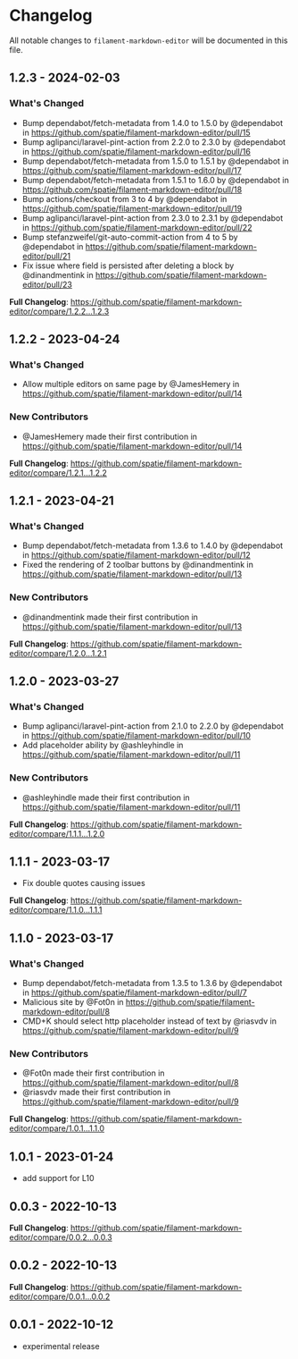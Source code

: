 # Changelog

All notable changes to `filament-markdown-editor` will be documented in this file.

## 1.2.3 - 2024-02-03

### What's Changed

* Bump dependabot/fetch-metadata from 1.4.0 to 1.5.0 by @dependabot in https://github.com/spatie/filament-markdown-editor/pull/15
* Bump aglipanci/laravel-pint-action from 2.2.0 to 2.3.0 by @dependabot in https://github.com/spatie/filament-markdown-editor/pull/16
* Bump dependabot/fetch-metadata from 1.5.0 to 1.5.1 by @dependabot in https://github.com/spatie/filament-markdown-editor/pull/17
* Bump dependabot/fetch-metadata from 1.5.1 to 1.6.0 by @dependabot in https://github.com/spatie/filament-markdown-editor/pull/18
* Bump actions/checkout from 3 to 4 by @dependabot in https://github.com/spatie/filament-markdown-editor/pull/19
* Bump aglipanci/laravel-pint-action from 2.3.0 to 2.3.1 by @dependabot in https://github.com/spatie/filament-markdown-editor/pull/22
* Bump stefanzweifel/git-auto-commit-action from 4 to 5 by @dependabot in https://github.com/spatie/filament-markdown-editor/pull/21
* Fix issue where field is persisted after deleting a block by @dinandmentink in https://github.com/spatie/filament-markdown-editor/pull/23

**Full Changelog**: https://github.com/spatie/filament-markdown-editor/compare/1.2.2...1.2.3

## 1.2.2 - 2023-04-24

### What's Changed

- Allow multiple editors on same page by @JamesHemery in https://github.com/spatie/filament-markdown-editor/pull/14

### New Contributors

- @JamesHemery made their first contribution in https://github.com/spatie/filament-markdown-editor/pull/14

**Full Changelog**: https://github.com/spatie/filament-markdown-editor/compare/1.2.1...1.2.2

## 1.2.1 - 2023-04-21

### What's Changed

- Bump dependabot/fetch-metadata from 1.3.6 to 1.4.0 by @dependabot in https://github.com/spatie/filament-markdown-editor/pull/12
- Fixed the rendering of 2 toolbar buttons by @dinandmentink in https://github.com/spatie/filament-markdown-editor/pull/13

### New Contributors

- @dinandmentink made their first contribution in https://github.com/spatie/filament-markdown-editor/pull/13

**Full Changelog**: https://github.com/spatie/filament-markdown-editor/compare/1.2.0...1.2.1

## 1.2.0 - 2023-03-27

### What's Changed

- Bump aglipanci/laravel-pint-action from 2.1.0 to 2.2.0 by @dependabot in https://github.com/spatie/filament-markdown-editor/pull/10
- Add placeholder ability by @ashleyhindle in https://github.com/spatie/filament-markdown-editor/pull/11

### New Contributors

- @ashleyhindle made their first contribution in https://github.com/spatie/filament-markdown-editor/pull/11

**Full Changelog**: https://github.com/spatie/filament-markdown-editor/compare/1.1.1...1.2.0

## 1.1.1 - 2023-03-17

- Fix double quotes causing issues

**Full Changelog**: https://github.com/spatie/filament-markdown-editor/compare/1.1.0...1.1.1

## 1.1.0 - 2023-03-17

### What's Changed

- Bump dependabot/fetch-metadata from 1.3.5 to 1.3.6 by @dependabot in https://github.com/spatie/filament-markdown-editor/pull/7
- Malicious site by @Fot0n in https://github.com/spatie/filament-markdown-editor/pull/8
- CMD+K should select http placeholder instead of text by @riasvdv in https://github.com/spatie/filament-markdown-editor/pull/9

### New Contributors

- @Fot0n made their first contribution in https://github.com/spatie/filament-markdown-editor/pull/8
- @riasvdv made their first contribution in https://github.com/spatie/filament-markdown-editor/pull/9

**Full Changelog**: https://github.com/spatie/filament-markdown-editor/compare/1.0.1...1.1.0

## 1.0.1 - 2023-01-24

- add support for L10

## 0.0.3 - 2022-10-13

**Full Changelog**: https://github.com/spatie/filament-markdown-editor/compare/0.0.2...0.0.3

## 0.0.2 - 2022-10-13

**Full Changelog**: https://github.com/spatie/filament-markdown-editor/compare/0.0.1...0.0.2

## 0.0.1 - 2022-10-12

- experimental release

